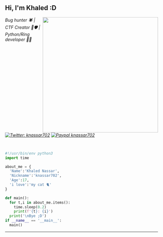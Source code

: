<h2> Hi, I'm Khaled :D</h2>
<img align='right' src="https://github-readme-stats.vercel.app/api?username=knassar702&show_icons=true&theme=radical" width="380">
<p><em>Bug hunter 🕷 | CTF Creator 🚩🛡 | Python/Ring developer 🐍💍<br><br>

[![Twitter: knassar702](https://img.shields.io/twitter/follow/knassar702?style=flat-square)](https://twitter.com/knassar702)
[![Paypal knassar702](https://img.shields.io/badge/$-support-ff69b4.svg?style=flat)](https://paypal.me/knassar702)
</em></p>
<br>


```python
#!/usr/bin/env python3
import time

about_me = {
  'Name':'Khaled Nassar',
  'Nickname':'knassar702',
  'Age':17,
  'i love':'my cat 🐈'
}

def main():
  for t,i in about_me.items():
    time.sleep(0.2)
    print(f'{t}: {i}')
  print('\nBye ;D')
if __name__ == '__main__':
  main()
```
---
